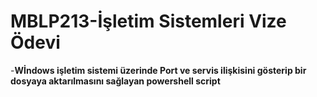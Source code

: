 # MBLP213-İşletim Sistemleri Vize Ödevi
 -**Wİndows işletim sistemi üzerinde Port ve servis ilişkisini gösterip bir dosyaya aktarılmasını sağlayan  powershell script**
